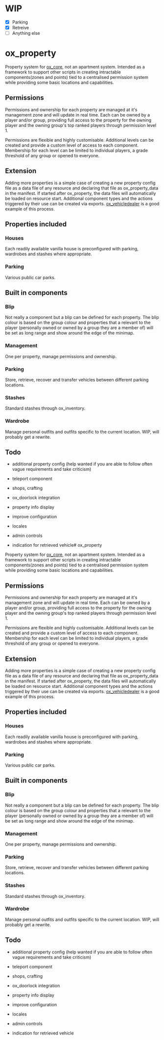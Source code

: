 # WIP
 - [x] Parking
 - [x] Retreive
 - [ ] Anything else

# ox_property

  

Property system for [ox_core](https://github.com/overextended/ox_core), not an apartment system. Intended as a framework to support other scripts in creating intractable components(zones and points) tied to a centralised permission system while providing some basic locations and capabilities.

  

## Permissions

  

Permissions and ownership for each property are managed at it's management zone and will update in real time. Each can be owned by a player and/or group, providing full access to the property for the owning player and the owning group's top ranked players through permission level 1.

  

Permissions are flexible and highly customisable. Additional levels can be created and provide a custom level of access to each component. Membership for each level can be limited to individual players, a grade threshold of any group or opened to everyone.

  

## Extension

  

Adding more properties is a simple case of creating a new property config file as a data file of any resource and declaring that file as ox_property_data in the manifest. If started after ox_property, the data files will automatically be loaded on resource start. Additional component types and the actions triggered by their use can be created via exports. [ox_vehicledealer](https://github.com/overextended/ox_vehicledealer) is a good example of this process.

  

## Properties included

  

### Houses

  

Each readily available vanilla house is preconfigured with parking, wardrobes and stashes where appropriate.

  

### Parking

  

Various public car parks.

  

## Built in components

  

### Blip

  

Not really a component but a blip can be defined for each property. The blip colour is based on the group colour and properties that a relevant to the player (personally owned or owned by a group they are a member of) will be set as long range and show around the edge of the minimap.

  

### Management

  

One per property, manage permissions and ownership.

  

### Parking

  

Store, retrieve, recover and transfer vehicles between different parking locations.

  

### Stashes

  

Standard stashes through ox_inventory.

  

### Wardrobe

  

Manage personal outfits and outfits specific to the current location. WIP, will probably get a rewrite.

  

## Todo

  

- additional property config (help wanted if you are able to follow often vague requirements and take criticism)

- teleport component

- shops, crafting

- ox_doorlock integration

- property info display

- improve configuration

- locales

- admin controls

- indication for retrieved vehicle# ox_property

  

Property system for [ox_core](https://github.com/overextended/ox_core), not an apartment system. Intended as a framework to support other scripts in creating intractable components(zones and points) tied to a centralised permission system while providing some basic locations and capabilities.

  

## Permissions

  

Permissions and ownership for each property are managed at it's management zone and will update in real time. Each can be owned by a player and/or group, providing full access to the property for the owning player and the owning group's top ranked players through permission level 1.

  

Permissions are flexible and highly customisable. Additional levels can be created and provide a custom level of access to each component. Membership for each level can be limited to individual players, a grade threshold of any group or opened to everyone.

  

## Extension

  

Adding more properties is a simple case of creating a new property config file as a data file of any resource and declaring that file as ox_property_data in the manifest. If started after ox_property, the data files will automatically be loaded on resource start. Additional component types and the actions triggered by their use can be created via exports. [ox_vehicledealer](https://github.com/overextended/ox_vehicledealer) is a good example of this process.

  

## Properties included

  

### Houses

  

Each readily available vanilla house is preconfigured with parking, wardrobes and stashes where appropriate.

  

### Parking

  

Various public car parks.

  

## Built in components

  

### Blip

  

Not really a component but a blip can be defined for each property. The blip colour is based on the group colour and properties that a relevant to the player (personally owned or owned by a group they are a member of) will be set as long range and show around the edge of the minimap.

  

### Management

  

One per property, manage permissions and ownership.

  

### Parking

  

Store, retrieve, recover and transfer vehicles between different parking locations.

  

### Stashes

  

Standard stashes through ox_inventory.

  

### Wardrobe

  

Manage personal outfits and outfits specific to the current location. WIP, will probably get a rewrite.

  

## Todo

  

- additional property config (help wanted if you are able to follow often vague requirements and take criticism)

- teleport component

- shops, crafting

- ox_doorlock integration

- property info display

- improve configuration

- locales

- admin controls

- indication for retrieved vehicle